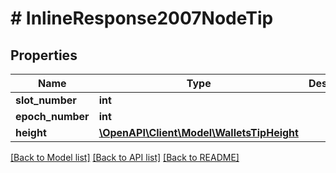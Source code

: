 # # InlineResponse2007NodeTip

## Properties

Name | Type | Description | Notes
------------ | ------------- | ------------- | -------------
**slot_number** | **int** |  | 
**epoch_number** | **int** |  | 
**height** | [**\OpenAPI\Client\Model\WalletsTipHeight**](WalletsTipHeight.md) |  | 

[[Back to Model list]](../../README.md#documentation-for-models) [[Back to API list]](../../README.md#documentation-for-api-endpoints) [[Back to README]](../../README.md)


